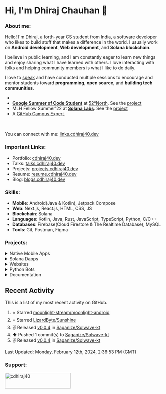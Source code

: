 <!-- ![visitors](https://visitor-badge-reloaded.herokuapp.com/badge?page_id=cdhiraj40.cdhriaj40&color=44CC11) -->
<!-- <hr> -->
<!-- <p align="center">
  <img src="https://readme-typing-svg.herokuapp.com?color=0d8eceF&size=30&center=true&vCenter=true&width=550&height=70&lines=Hey+There+,+I'm+Dhiraj;+An+Open+Source+Enthusiast+☀;An+Android+Developer+💻;Loves+To+Build;And+Contribute+To+Projects+🛠;">
</p> -->
# Hi, I'm Dhiraj Chauhan 👋

###  About me:
Hello! I'm Dhiraj, a forth-year CS student from India, a software developer who likes to build stuff that makes a difference in the world.
I usually work on **Android development**, **Web development**, and **Solana blockchain**.

I believe in public learning, and I am constantly eager to learn new things and enjoy sharing what I have learned with others. I love interacting with folks and helping community members is what I like to do daily.

I love to [speak](https://talks.cdhiraj40.dev/) and have conducted multiple sessions to encourage and mentor students toward **programming**, **open source**, and **building tech communities**.

- 
- **[Google Summer of Code Student](https://summerofcode.withgoogle.com/programs/2022/projects/xXN12jAU)** at [52°North](https://github.com/52North/). See the [project](https://github.com/enviroCar/enviroCar-app)
- MLH Fellow Summer'22 at **[Solana Labs](https://github.com/solana-labs)**. See the [project](https://github.com/solana-developers/solana-grants/)
- A [GitHub Campus Expert](https://githubcampus.expert/cdhiraj40/).
<!--- - Co-founder of [Cerritus Coders](https://cerritus-coders.vercel.app/) -->
<br/> <br/> You can connect with me: [links.cdhiraj40.dev](https://links.cdhiraj40.dev/)

### Important Links:
- Portfolio: [cdhiraj40.dev](https://cdhiraj40.dev)
- Talks: [talks.cdhiraj40.dev](https://talks.cdhiraj40.dev)
- Projects: [projects.cdhiraj40.dev](https://projects.cdhiraj40.dev)
- Resume: [resume.cdhiraj40.dev](https://resume.cdhiraj40.dev)
- Blog: [blogs.cdhiraj40.dev](https://blogs.cdhiraj40.dev)

### Skills:

- **Mobile**: Android(Java & Kotlin), Jetpack Compose
- **Web**: Next.js, React.js, HTML, CSS, JS
- **Blockchain**: Solana
- **Languages**: Kotlin, Java, Rust, JavaScript, TypeScript, Python, C/C++
- **Databases**: Firebase(Cloud Firestore & The Realtime Database), MySQL
- **Tools**: Git, Postman, Figma

### Projects:

<!-- Native Mobile Apps -->

<details>
<summary>Native Mobile Apps</summary>

Native Mobile App | Description | Tech Stack | Source Code | Live Demo
------- | --------- | -------- | :-------: | :--:
| LeetDroid | LeetDroid is An android client for LeetCode. Project proposes one-stop for all leetcode work in Android to keep track of all your leetcode activities. | Kotlin, Firebase, Graph QL | [Repo](https://github.com/cdhiraj40/LeetDroid) | [Play store](https://play.google.com/store/apps/details?id=com.cdhiraj40.leetdroid)
| eduJam | eduJam is a university app, which will help you with all of your university work* | Kotlin, Firebase, Room Database | [Repo](https://github.com/CerritusCodersComm/edujam) | [App Link](https://github.com/CerritusCodersComm/eduJam/blob/main/app/release/app-release.apk)
| AI-TodoList | A todo list application working with voice commands to add, update and delete tasks. | Kotlin, [Alan AI](https://alan.app/) | [Repo](https://github.com/cdhiraj40/AI-TodoList/) | -
| voice command android | A simple voice command bot with voice triggers made using aimybox, kaldi speechkit and vosk | Kotlin, [Aimybox](https://github.com/just-ai/aimybox-android-sdk/), [Kaldi Speechkit](https://github.com/just-ai/aimybox-android-sdk/tree/master/kaldi-speechkit) and [vosk](https://github.com/alphacep/vosk) | [Repo](https://github.com/CerritusCodersComm/edujam) | -
| NutriFit | NutriFit is a food tracking app, which will let you track your food intake. Unlike other food tracking app, NutriFit is free and open source. | Java, Firebase, Room Database | [Repo](https://github.com/anamansari062/Nutrifit) | -
| MENTIS-REM | Mentis Ram is an app solely built to help the mental health of the users. | Kotlin, Room Database | [Repo](https://github.com/cdhiraj40/MENTIS-REM-HACKFIT-2021) | -
| TODONIZER | A todo list application which makes your day productive. | Java, Room Database | [Repo](https://github.com/cdhiraj40/MENTIS-REM-HACKFIT-2021) | [App Link](https://github.com/cdhiraj40/TODONIZER/blob/main/app/release/TODONIZER.apk)
| JOE-WOLFIE | A hotel application which provides two services- "Book a Room" and "Reserve a Table". | Java | [Repo](https://github.com/cdhiraj40/JOE-WOLFIE) | -
</details>


<!-- Solana Dapps -->

<details>
<summary>Solana Dapps</summary>

Solana Dapps | Tech Stack | Smart Contract | Source Code | Live Demo
-------- | -------- | :---------: | :-------: | :--:
Solana Grants | Solana, Next.js, Typescript, Rust, [Arweave](https://www.arweave.org/) | [Link](https://github.com/solana-developers/solana-grants/tree/main/programs/grants-program) | [Repo](https://github.com/solana-developers/solana-grants) | [Link](https://solana-grants-nine.vercel.app/)
Sol-Patreon | Solana, React.js, Typescript, Rust | [Link](https://github.com/cdhiraj40/Sol-Patreon/tree/main/program-rust) | [Repo](https://github.com/solana-developers/solana-grants) | -
SolanaxLeetDroid | Solana, React.js, Typescript, Rust | [Link](https://github.com/cdhiraj40/SolanaxLeetDroid/tree/master/program-rust) | [Repo](https://github.com/cdhiraj40/SolanaxLeetDroid) | [Link](https://solanaxleetdroid-cdhiraj40.vercel.app/)
</details>

<!-- Websites -->

<details>
<summary>Websites</summary>

Web Site | Front End | Source Code | Live Demo
-------- | --------- | :-------: | :--:
My portfolio | React.js, TS, HTML, CSS | Soon will be public | [Link](https://cdhiraj40.dev)
Cerritus Coders | Next.js, TS, Tailwind CSS, HTML | [Repo](https://github.com/CerritusCodersComm/community-website) | [Link](https://cerritus-coders.vercel.app/)
itsnotsoweird | HTML, CSS, JS | [Repo](https://github.com/cdhiraj40/itsnotsoweird)| [Link](https://itsnotsoweird.xyz/)
</details>

<!-- Python Bots -->

<details>
<summary>Python Bots</summary>

Python Bots | Description | Tech Stack | Source Code
-------- | -------- | --------- | :-------: |
MEME Rasa Bot | A bot made for absolute fun. It can create memes.. | Python. [Rasa](https://rasa.com/docs/rasa/) | [Repo](https://github.com/cdhiraj40/Meme-Rasa-Bot)
MAD LIBS BOT | We all use discord every day, ever wondered how can you have fun with it in minutes? this bot will make you :) when the days would be rough :/ It basically provide you funny phrases with your given own inputs. | Python | [Repo](https://github.com/cdhiraj40/Mad-Libs-bot)
PoggerBot | A bot that I came up with, simply for the sole purpose of improving my skills in programming. It does a few fun things and is just designed to be a fun bot that you can play around with. | Python | [Repo](https://github.com/cdhiraj40/PoggerBot)
</details>


<!-- Documentation -->

<details>
<summary>Documentation</summary>

Documentation | Front End | Live Demo | Source Code
-------- | -------- | :---------: | :-------: |
| My talks | Jekyll | [talks.cdhiraj40.dev](http://talks.cdhiraj40.dev/) | Soon to be updated
| My blogs | Jekyll | [blogs.cdhiraj40.dev](https://blogs.cdhiraj40.dev/) | Soon to be updated
| LCM INSTALL | - | - | [Link](https://github.com/cdhiraj40/LCM-INSTALL)
</details>

## Recent Activity

This is a list of my most recent activity on GitHub.

<!--RECENT_ACTIVITY:start-->
1. ⭐ Starred [moonlight-stream/moonlight-android](https://github.com/moonlight-stream/moonlight-android)<br>
2. ⭐ Starred [LizardByte/Sunshine](https://github.com/LizardByte/Sunshine)<br>
3. ✌️ Released [v0.0.4](https://github.com/Saganize/Solwave-kt/releases/tag/0.0.4) in [Saganize/Solwave-kt](https://github.com/Saganize/Solwave-kt)<br>
4. ⬆️ Pushed 1 commit(s) to [Saganize/Solwave-kt](https://github.com/Saganize/Solwave-kt)<br>
5. ✌️ Released [v0.0.4](https://github.com/Saganize/Solwave-kt/releases/tag/0.0.4) in [Saganize/Solwave-kt](https://github.com/Saganize/Solwave-kt)<br>
<!--RECENT_ACTIVITY:end-->

<!--RECENT_ACTIVITY:last_update-->
Last Updated: Monday, February 12th, 2024, 2:36:53 PM (GMT)
<!--RECENT_ACTIVITY:last_update_end-->
  
<h3 align="left">Support:</h3>
<p><a href="https://www.buymeacoffee.com/cdhiraj40"> <img align="left" src="https://cdn.buymeacoffee.com/buttons/v2/default-yellow.png" height="50" width="210" alt="cdhiraj40" /></a></p><br><br>
